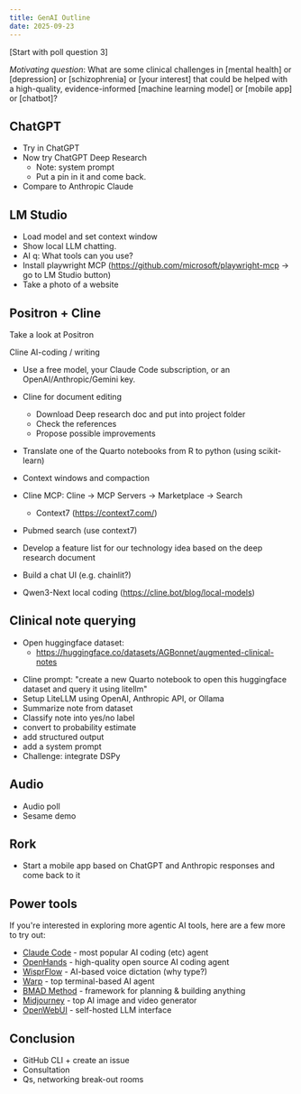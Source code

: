 ```yaml
---
title: GenAI Outline
date: 2025-09-23
---
```


[Start with poll question 3]

*Motivating question*: What are some clinical challenges in [mental health] or [depression] or [schizophrenia] or [your interest] that could be helped with a high-quality, evidence-informed [machine learning model] or [mobile app] or [chatbot]?

## ChatGPT

- Try in ChatGPT
- Now try ChatGPT Deep Research
   * Note: system prompt
   * Put a pin in it and come back.
- Compare to Anthropic Claude

## LM Studio

- Load model and set context window
- Show local LLM chatting.
- AI q: What tools can you use?
- Install playwright MCP (https://github.com/microsoft/playwright-mcp -> go to LM Studio button)
- Take a photo of a website

## Positron + Cline

Take a look at Positron

Cline AI-coding / writing

- Use a free model, your Claude Code subscription, or an OpenAI/Anthropic/Gemini key.

- Cline for document editing
   - Download Deep research doc and put into project folder
   - Check the references
   - Propose possible improvements

- Translate one of the Quarto notebooks from R to python (using scikit-learn)
- Context windows and compaction

- Cline MCP: Cline -> MCP Servers -> Marketplace -> Search
   * Context7 (https://context7.com/)
- Pubmed search (use context7)
- Develop a feature list for our technology idea based on the deep research document
- Build a chat UI (e.g. chainlit?)
- Qwen3-Next local coding (https://cline.bot/blog/local-models)

## Clinical note querying

- Open huggingface dataset:
   * https://huggingface.co/datasets/AGBonnet/augmented-clinical-notes

* Cline prompt: "create a new Quarto notebook to open this huggingface dataset and query it using litellm"
* Setup LiteLLM using OpenAI, Anthropic API, or Ollama
* Summarize note from dataset
* Classify note into yes/no label
* convert to probability estimate
* add structured output
* add a system prompt
* Challenge: integrate DSPy

## Audio

* Audio poll
* Sesame demo

## Rork

- Start a mobile app based on ChatGPT and Anthropic responses and come back to it

## Power tools

If you're interested in exploring more agentic AI tools, here are a few more to try out:

- [Claude Code](https://claude.com/product/claude-code) - most popular AI coding (etc) agent
- [OpenHands](https://docs.all-hands.dev/) - high-quality open source AI coding agent
- [WisprFlow](https://wisprflow.ai/) - AI-based voice dictation (why type?)
- [Warp](https://www.warp.dev/) - top terminal-based AI agent
- [BMAD Method](https://github.com/bmad-code-org/BMAD-METHOD) - framework for planning & building anything
- [Midjourney](https://www.midjourney.com/) - top AI image and video generator
- [OpenWebUI](https://openwebui.com/) - self-hosted LLM interface

## Conclusion

- GitHub CLI + create an issue
- Consultation
- Qs, networking break-out rooms

